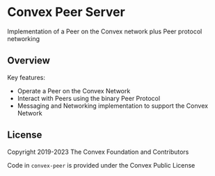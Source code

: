 # Convex Peer Server

Implementation of a Peer on the Convex network plus Peer protocol networking

## Overview

Key features:
- Operate a Peer on the Convex Network
- Interact with Peers using the binary Peer Protocol
- Messaging and Networking implementation to support the Convex Network

## License

Copyright 2019-2023 The Convex Foundation and Contributors

Code in `convex-peer` is provided under the Convex Public License